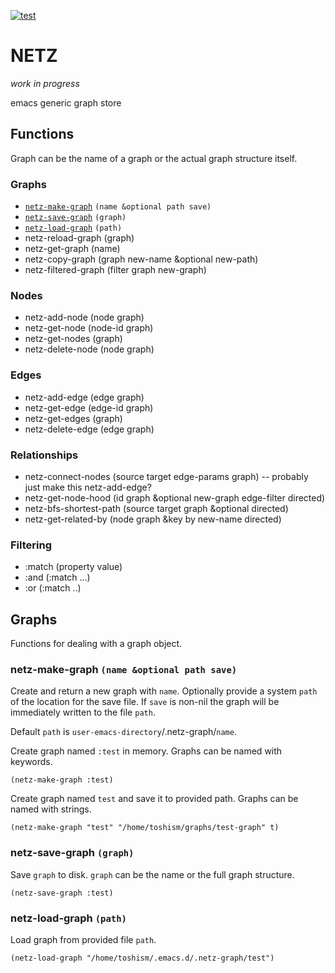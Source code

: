 [![test](https://github.com/toshism/netz/actions/workflows/test.yml/badge.svg)](https://github.com/toshism/netz/actions/workflows/test.yml)

# NETZ

*work in progress*

emacs generic graph store

## Functions

Graph can be the name of a graph or the actual graph structure itself.

### Graphs

* [`netz-make-graph`](#netz-make-graph-name-optional-path-save) `(name &optional path save)`
* [`netz-save-graph`](#netz-save-graph-graph) `(graph)`
* [`netz-load-graph`](#netz-load-graph-path) `(path)`
* netz-reload-graph (graph)
* netz-get-graph (name)
* netz-copy-graph (graph new-name &optional new-path)
* netz-filtered-graph (filter graph new-graph)

### Nodes

* netz-add-node (node graph)
* netz-get-node (node-id graph)
* netz-get-nodes (graph)
* netz-delete-node (node graph)

### Edges

* netz-add-edge (edge graph)
* netz-get-edge (edge-id graph)
* netz-get-edges (graph)
* netz-delete-edge (edge graph)

### Relationships

* netz-connect-nodes (source target edge-params graph) -- probably just make this netz-add-edge?
* netz-get-node-hood (id graph &optional new-graph edge-filter directed)
* netz-bfs-shortest-path (source target graph &optional directed)
* netz-get-related-by (node graph &key by new-name directed)

### Filtering

- :match (property value)
- :and (:match ...)
- :or (:match ..)

## Graphs

Functions for dealing with a graph object.

### netz-make-graph `(name &optional path save)`

Create and return a new graph with `name`. Optionally provide a system `path` of the location for the save file. If `save` is non-nil the graph will be immediately written to the file `path`.

Default `path` is `user-emacs-directory`/.netz-graph/`name`.

Create graph named `:test` in memory. Graphs can be named with keywords.
``` emacs-lisp
(netz-make-graph :test)
```

Create graph named `test` and save it to provided path. Graphs can be named with strings.
``` emacs-lisp
(netz-make-graph "test" "/home/toshism/graphs/test-graph" t)
```

### netz-save-graph `(graph)`

Save `graph` to disk. `graph` can be the name or the full graph structure.

``` emacs-lisp
(netz-save-graph :test)
```

### netz-load-graph `(path)`

Load graph from provided file `path`.

``` emacs-lisp
(netz-load-graph "/home/toshism/.emacs.d/.netz-graph/test")
```
